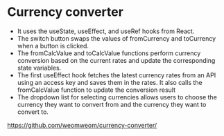 # Currency converter

-  It uses the useState, useEffect, and useRef hooks from React.
-  The switch button swaps the values of fromCurrency and toCurrency when a button is clicked.
-  The fromCalcValue and toCalcValue functions perform currency conversion based on the current rates and update the corresponding state variables.
-  The first useEffect hook fetches the latest currency rates from an API using an access key and saves them in the rates. It also calls the fromCalcValue function to update the conversion result
-  The dropdown list for selecting currencies allows users to choose the currency they want to convert from and the currency they want to convert to.

https://github.com/weomweom/currency-converter/
